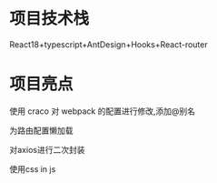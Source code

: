 # 项目技术栈

React18+typescript+AntDesign+Hooks+React-router

# 项目亮点

使用 craco 对 webpack 的配置进行修改,添加@别名

为路由配置懒加载

对axios进行二次封装

使用css in js

